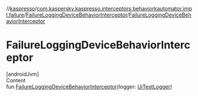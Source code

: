 //[kaspresso](../../index.md)/[com.kaspersky.kaspresso.interceptors.behaviorkautomator.impl.failure](../index.md)/[FailureLoggingDeviceBehaviorInterceptor](index.md)/[FailureLoggingDeviceBehaviorInterceptor](-failure-logging-device-behavior-interceptor.md)



# FailureLoggingDeviceBehaviorInterceptor  
[androidJvm]  
Content  
fun [FailureLoggingDeviceBehaviorInterceptor](-failure-logging-device-behavior-interceptor.md)(logger: [UiTestLogger](../../com.kaspersky.kaspresso.logger/-ui-test-logger/index.md))  



